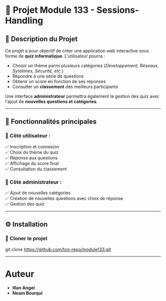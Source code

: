 # 🎯 Projet Module 133 - Sessions-Handling

## 📌 Description du Projet
Ce projet a pour objectif de créer une application web interactive sous forme de **quiz informatique**. L'utilisateur pourra :
- Choisir un thème parmi plusieurs catégories (*Développement, Réseaux, Systèmes, Sécurité, etc.*)
- Répondre à une série de questions
- Obtenir un score en fonction de ses réponses
- Consulter un **classement** des meilleurs participants

Une interface **administrateur** permettra également la gestion des quiz avec l'ajout de **nouvelles questions et catégories**.

---

## 🚀 Fonctionnalités principales
### 👤 Côté utilisateur :
✅ Inscription et connexion  
✅ Choix du thème du quiz  
✅ Réponse aux questions  
✅ Affichage du score final  
✅ Consultation du classement  

### 🔧 Côté administrateur :
✅ Ajout de nouvelles catégories  
✅ Création de nouvelles questions avec choix de réponse  
✅ Gestion des quiz  

---

## ⚙️ Installation
### 🔽 Cloner le projet

git clone https://github.com/ton-repo/module133.git

---

# Auteur
- **Illan Angel**
- **Noam Bourqui**
